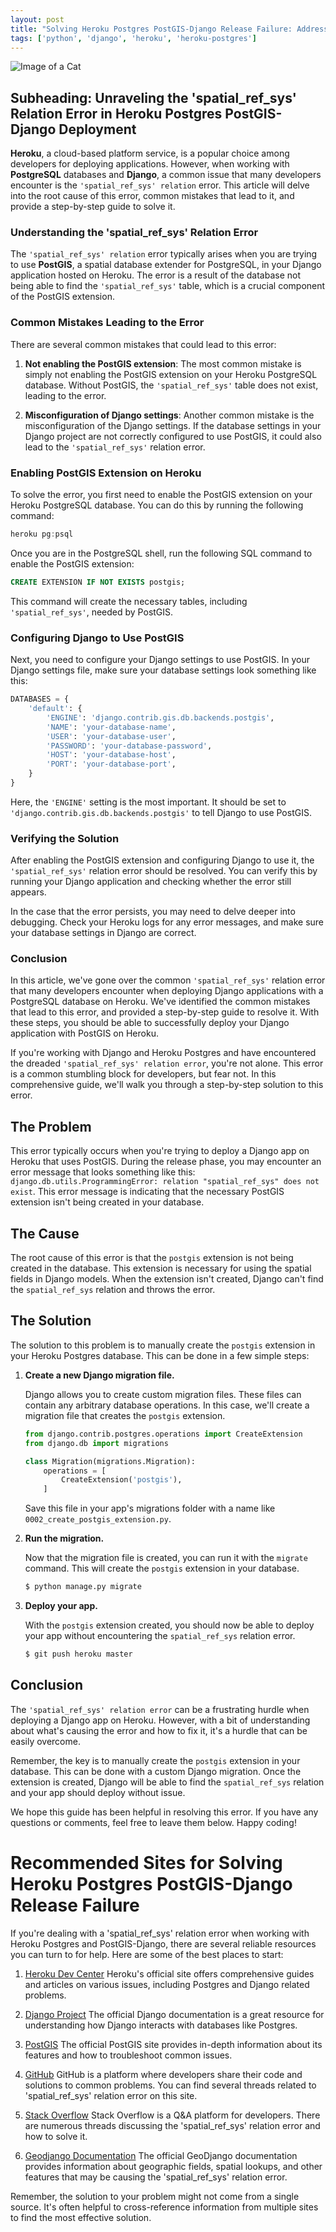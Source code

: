 ```yaml
---
layout: post
title: "Solving Heroku Postgres PostGIS-Django Release Failure: Addressing the 'spatial_ref_sys' Relation Error"
tags: ['python', 'django', 'heroku', 'heroku-postgres']
---
```


![Image of a Cat](http://source.unsplash.com/1600x900/?cat)

## Subheading: Unraveling the 'spatial_ref_sys' Relation Error in Heroku Postgres PostGIS-Django Deployment

**Heroku**, a cloud-based platform service, is a popular choice among developers for deploying applications. However, when working with **PostgreSQL** databases and **Django**, a common issue that many developers encounter is the `'spatial_ref_sys' relation` error. This article will delve into the root cause of this error, common mistakes that lead to it, and provide a step-by-step guide to solve it.

### Understanding the 'spatial_ref_sys' Relation Error

The `'spatial_ref_sys' relation` error typically arises when you are trying to use **PostGIS**, a spatial database extender for PostgreSQL, in your Django application hosted on Heroku. The error is a result of the database not being able to find the `'spatial_ref_sys'` table, which is a crucial component of the PostGIS extension.

### Common Mistakes Leading to the Error

There are several common mistakes that could lead to this error:

1. **Not enabling the PostGIS extension**: The most common mistake is simply not enabling the PostGIS extension on your Heroku PostgreSQL database. Without PostGIS, the `'spatial_ref_sys'` table does not exist, leading to the error.

2. **Misconfiguration of Django settings**: Another common mistake is the misconfiguration of the Django settings. If the database settings in your Django project are not correctly configured to use PostGIS, it could also lead to the `'spatial_ref_sys'` relation error.

### Enabling PostGIS Extension on Heroku

To solve the error, you first need to enable the PostGIS extension on your Heroku PostgreSQL database. You can do this by running the following command:

```javascript
heroku pg:psql
```

Once you are in the PostgreSQL shell, run the following SQL command to enable the PostGIS extension:

```sql
CREATE EXTENSION IF NOT EXISTS postgis;
```

This command will create the necessary tables, including `'spatial_ref_sys'`, needed by PostGIS.

### Configuring Django to Use PostGIS

Next, you need to configure your Django settings to use PostGIS. In your Django settings file, make sure your database settings look something like this:

```python
DATABASES = {
    'default': {
        'ENGINE': 'django.contrib.gis.db.backends.postgis',
        'NAME': 'your-database-name',
        'USER': 'your-database-user',
        'PASSWORD': 'your-database-password',
        'HOST': 'your-database-host',
        'PORT': 'your-database-port',
    }
}
```

Here, the `'ENGINE'` setting is the most important. It should be set to `'django.contrib.gis.db.backends.postgis'` to tell Django to use PostGIS.

### Verifying the Solution

After enabling the PostGIS extension and configuring Django to use it, the `'spatial_ref_sys'` relation error should be resolved. You can verify this by running your Django application and checking whether the error still appears.

In the case that the error persists, you may need to delve deeper into debugging. Check your Heroku logs for any error messages, and make sure your database settings in Django are correct.

### Conclusion

In this article, we've gone over the common `'spatial_ref_sys'` relation error that many developers encounter when deploying Django applications with a PostgreSQL database on Heroku. We've identified the common mistakes that lead to this error, and provided a step-by-step guide to resolve it. With these steps, you should be able to successfully deploy your Django application with PostGIS on Heroku.

If you're working with Django and Heroku Postgres and have encountered the dreaded `'spatial_ref_sys' relation error`, you're not alone. This error is a common stumbling block for developers, but fear not. In this comprehensive guide, we'll walk you through a step-by-step solution to this error.

## The Problem

This error typically occurs when you're trying to deploy a Django app on Heroku that uses PostGIS. During the release phase, you may encounter an error message that looks something like this: `django.db.utils.ProgrammingError: relation "spatial_ref_sys" does not exist`. This error message is indicating that the necessary PostGIS extension isn't being created in your database.

## The Cause

The root cause of this error is that the `postgis` extension is not being created in the database. This extension is necessary for using the spatial fields in Django models. When the extension isn't created, Django can't find the `spatial_ref_sys` relation and throws the error.

## The Solution

The solution to this problem is to manually create the `postgis` extension in your Heroku Postgres database. This can be done in a few simple steps:

1. **Create a new Django migration file.**

    Django allows you to create custom migration files. These files can contain any arbitrary database operations. In this case, we'll create a migration file that creates the `postgis` extension.

    ```python
    from django.contrib.postgres.operations import CreateExtension
    from django.db import migrations

    class Migration(migrations.Migration):
        operations = [
            CreateExtension('postgis'),
        ]
    ```

    Save this file in your app's migrations folder with a name like `0002_create_postgis_extension.py`.

2. **Run the migration.**

    Now that the migration file is created, you can run it with the `migrate` command. This will create the `postgis` extension in your database.

    ```bash
    $ python manage.py migrate
    ```

3. **Deploy your app.**

    With the `postgis` extension created, you should now be able to deploy your app without encountering the `spatial_ref_sys` relation error.

    ```bash
    $ git push heroku master
    ```

## Conclusion

The `'spatial_ref_sys' relation error` can be a frustrating hurdle when deploying a Django app on Heroku. However, with a bit of understanding about what's causing the error and how to fix it, it's a hurdle that can be easily overcome.

Remember, the key is to manually create the `postgis` extension in your database. This can be done with a custom Django migration. Once the extension is created, Django will be able to find the `spatial_ref_sys` relation and your app should deploy without issue.

We hope this guide has been helpful in resolving this error. If you have any questions or comments, feel free to leave them below. Happy coding!
# Recommended Sites for Solving Heroku Postgres PostGIS-Django Release Failure

If you're dealing with a 'spatial_ref_sys' relation error when working with Heroku Postgres and PostGIS-Django, there are several reliable resources you can turn to for help. Here are some of the best places to start:

1. [Heroku Dev Center](https://devcenter.heroku.com/)
    Heroku's official site offers comprehensive guides and articles on various issues, including Postgres and Django related problems.

2. [Django Project](https://docs.djangoproject.com/)
    The official Django documentation is a great resource for understanding how Django interacts with databases like Postgres.

3. [PostGIS](https://postgis.net/)
    The official PostGIS site provides in-depth information about its features and how to troubleshoot common issues.

4. [GitHub](https://github.com/)
    GitHub is a platform where developers share their code and solutions to common problems. You can find several threads related to 'spatial_ref_sys' relation error on this site.

5. [Stack Overflow](https://stackoverflow.com/)
    Stack Overflow is a Q&A platform for developers. There are numerous threads discussing the 'spatial_ref_sys' relation error and how to solve it.

6. [Geodjango Documentation](https://docs.djangoproject.com/en/3.2/ref/contrib/gis/)
    The official GeoDjango documentation provides information about geographic fields, spatial lookups, and other features that may be causing the 'spatial_ref_sys' relation error.

Remember, the solution to your problem might not come from a single source. It's often helpful to cross-reference information from multiple sites to find the most effective solution.
